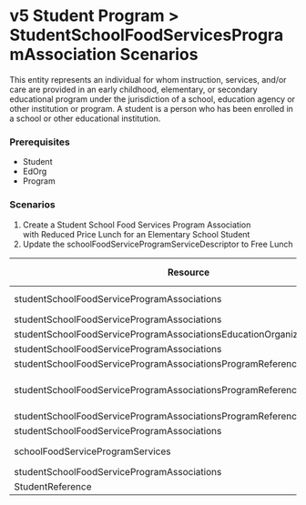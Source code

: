 # v5 Student Program > StudentSchoolFoodServicesProgramAssociation Scenarios

This entity represents an individual for whom instruction, services, and/or care
are provided in an early childhood, elementary, or secondary educational program
under the jurisdiction of a school, education agency or other institution or
program. A student is a person who has been enrolled in a school or other
educational institution.

### Prerequisites

* Student
* EdOrg
* Program

### Scenarios

1. Create a Student School Food Services Program Association with Reduced Price
   Lunch for an Elementary School Student
2. Update the schoolFoodServiceProgramServiceDescriptor to Free Lunch

| Resource                                                                  | Property Name                             | Is Collection | Data Type                                 | Required / Optional | Scenario 1: POST | Scenario 2 <br/>PUT |
| ------------------------------------------------------------------------- | ----------------------------------------- | ------------- | ----------------------------------------- | ------------------- | -------------------- | ------------------- |
| studentSchoolFoodServiceProgramAssociations                               | beginDate                                 | FALSE         | date                                      | REQUIRED            | Current Date         | Current Date        |
| studentSchoolFoodServiceProgramAssociations                               | EducationOrganizationReference            | FALSE         | EducationOrganizationReference            | REQUIRED            |                      |                     |
| studentSchoolFoodServiceProgramAssociationsEducationOrganizationReference | educationOrganizationId                   | FALSE         | integer                                   | REQUIRED            | 255901107            | 255901107           |
| studentSchoolFoodServiceProgramAssociations                               | ProgramReference                          | FALSE         | ProgramReference                          | REQUIRED            |                      |                     |
| studentSchoolFoodServiceProgramAssociationsProgramReference               | educationOrganizationId                   | FALSE         | integer                                   | REQUIRED            | 255901               | 255901              |
| studentSchoolFoodServiceProgramAssociationsProgramReference               | programName                               | FALSE         | string                                    | REQUIRED            | School Food Service  | School Food Service |
| studentSchoolFoodServiceProgramAssociationsProgramReference               | programTypeDescriptor                     | FALSE         | programTypeDescriptor                     | REQUIRED            | Other                | Other               |
| studentSchoolFoodServiceProgramAssociations                               | schoolFoodServiceProgramServices          | TRUE          | schoolFoodServiceProgramServices \[ \]    | REQUIRED            |                      |                     |
| schoolFoodServiceProgramServices                                          | schoolFoodServiceProgramServiceDescriptor | FALSE         | schoolFoodServiceProgramServiceDescriptor | REQUIRED            | Reduced Price Lunch  | **Free Lunch**      |
| studentSchoolFoodServiceProgramAssociations                               | StudentReference                          | FALSE         | StudentReference                          |                     |                      |                     |
| StudentReference                                                          | studentUniqueId                           | FALSE         | integer                                   | REQUIRED            | 111111               | 111111              |
